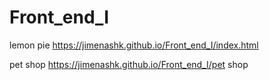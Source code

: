 # Front_end_I


lemon pie https://jimenashk.github.io/Front_end_I/index.html

pet shop https://jimenashk.github.io/Front_end_I/pet shop
